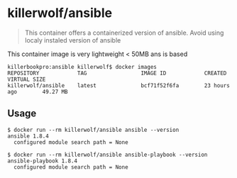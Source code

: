 # killerwolf/ansible

> This container offers a containerized version of ansible. Avoid using localy instaled version of ansible

This container image is very lightweight < 50MB ans is based 

	killerbookpro:ansible killerwolf$ docker images
	REPOSITORY            TAG                 IMAGE ID            CREATED             VIRTUAL SIZE
	killerwolf/ansible    latest              bcf71f52f6fa        23 hours ago        49.27 MB 

## Usage

	$ docker run --rm killerwolf/ansible ansible --version
	ansible 1.8.4
	  configured module search path = None

	$ docker run --rm killerwolf/ansible ansible-playbook --version
	ansible-playbook 1.8.4
	  configured module search path = None
